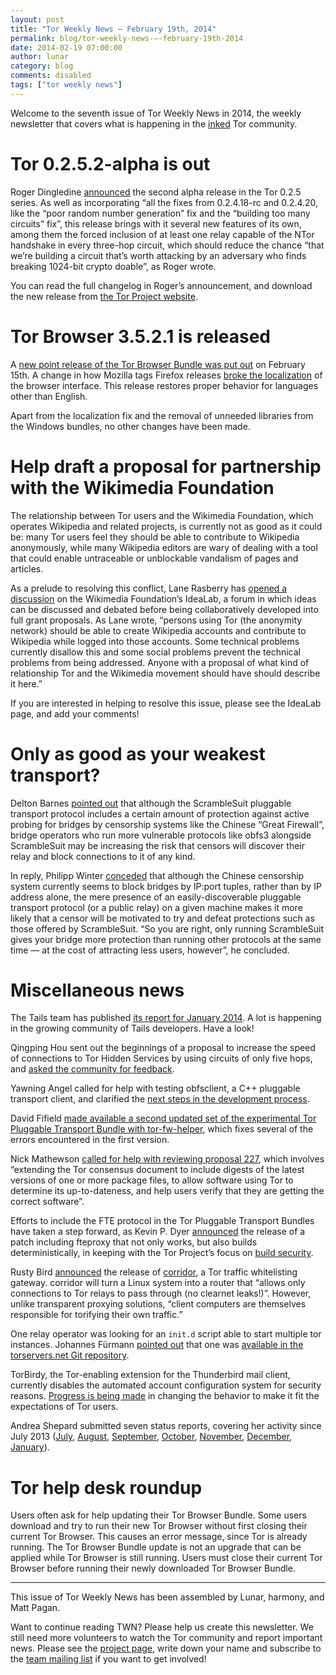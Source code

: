 ```yaml
---
layout: post
title: "Tor Weekly News — February 19th, 2014"
permalink: blog/tor-weekly-news-—-february-19th-2014
date: 2014-02-19 07:00:00
author: lunar
category: blog
comments: disabled
tags: ["tor weekly news"]
---
```


Welcome to the seventh issue of Tor Weekly News in 2014, the weekly newsletter that covers what is happening in the [inked](http://redd.it/1y5y49) Tor community.

Tor 0.2.5.2-alpha is out
========================

Roger Dingledine [announced](https://lists.torproject.org/pipermail/tor-talk/2014-February/032150.html) the second alpha release in the Tor 0.2.5 series. As well as incorporating “all the fixes from 0.2.4.18-rc and 0.2.4.20, like the “poor random number generation” fix and the “building too many circuits” fix”, this release brings with it several new features of its own, among them the forced inclusion of at least one relay capable of the NTor handshake in every three-hop circuit, which should reduce the chance “that we’re building a circuit that’s worth attacking by an adversary who finds breaking 1024-bit crypto doable”, as Roger wrote.

You can read the full changelog in Roger’s announcement, and download the new release from [the Tor Project website](https://www.torproject.org/dist/).

Tor Browser 3.5.2.1 is released
===============================

A [new point release of the Tor Browser Bundle was put out](https://blog.torproject.org/blog/tor-browser-3521-released) on February 15th. A change in how Mozilla tags Firefox releases [broke the localization](https://bugs.torproject.org/10895) of the browser interface. This release restores proper behavior for languages other than English.

Apart from the localization fix and the removal of unneeded libraries from the Windows bundles, no other changes have been made.

Help draft a proposal for partnership with the Wikimedia Foundation
===================================================================

The relationship between Tor users and the Wikimedia Foundation, which operates Wikipedia and related projects, is currently not as good as it could be: many Tor users feel they should be able to contribute to Wikipedia anonymously, while many Wikipedia editors are wary of dealing with a tool that could enable untraceable or unblockable vandalism of pages and articles.

As a prelude to resolving this conflict, Lane Rasberry has [opened a discussion](https://meta.wikimedia.org/wiki/Grants:IdeaLab/Partnership_between_Wikimedia_community_and_Tor_community) on the Wikimedia Foundation’s IdeaLab, a forum in which ideas can be discussed and debated before being collaboratively developed into full grant proposals. As Lane wrote, “persons using Tor (the anonymity network) should be able to create Wikipedia accounts and contribute to Wikipedia while logged into those accounts. Some technical problems currently disallow this and some social problems prevent the technical problems from being addressed. Anyone with a proposal of what kind of relationship Tor and the Wikimedia movement should have should describe it here.”

If you are interested in helping to resolve this issue, please see the IdeaLab page, and add your comments!

Only as good as your weakest transport?
=======================================

Delton Barnes [pointed out](https://lists.torproject.org/pipermail/tor-relays/2014-February/003906.html) that although the ScrambleSuit pluggable transport protocol includes a certain amount of protection against active probing for bridges by censorship systems like the Chinese “Great Firewall”, bridge operators who run more vulnerable protocols like obfs3 alongside ScrambleSuit may be increasing the risk that censors will discover their relay and block connections to it of any kind.

In reply, Philipp Winter [conceded](https://lists.torproject.org/pipermail/tor-relays/2014-February/003907.html) that although the Chinese censorship system currently seems to block bridges by IP:port tuples, rather than by IP address alone, the mere presence of an easily-discoverable pluggable transport protocol (or a public relay) on a given machine makes it more likely that a censor will be motivated to try and defeat protections such as those offered by ScrambleSuit. “So you are right, only running ScrambleSuit gives your bridge more protection than running other protocols at the same time — at the cost of attracting less users, however”, he concluded.

Miscellaneous news
==================

The Tails team has published [its report for January 2014](https://tails.boum.org/news/report_2014_01/). A lot is happening in the growing community of Tails developers. Have a look!

Qingping Hou sent out the beginnings of a proposal to increase the speed of connections to Tor Hidden Services by using circuits of only five hops, and [asked the community for feedback](https://lists.torproject.org/pipermail/tor-dev/2014-February/006198.html).

Yawning Angel called for help with testing obfsclient, a C++ pluggable transport client, and clarified the [next steps in the development process](https://lists.torproject.org/pipermail/tor-dev/2014-February/006211.html).

David Fifield [made available a second updated set of the experimental Tor Pluggable Transport Bundle with tor-fw-helper](https://lists.torproject.org/pipermail/tor-qa/2014-February/000338.html), which fixes several of the errors encountered in the first version.

Nick Mathewson [called for help with reviewing proposal 227](https://lists.torproject.org/pipermail/tor-dev/2014-February/006230.html), which involves “extending the Tor consensus document to include digests of the latest versions of one or more package files, to allow software using Tor to determine its up-to-dateness, and help users verify that they are getting the correct software”.

Efforts to include the FTE protocol in the Tor Pluggable Transport Bundles have taken a step forward, as Kevin P. Dyer [announced](https://lists.torproject.org/pipermail/tor-dev/2014-February/006223.html) the release of a patch including fteproxy that not only works, but also builds deterministically, in keeping with the Tor Project’s focus on [build security](https://blog.torproject.org/blog/deterministic-builds-part-one-cyberwar-and-global-compromise).

Rusty Bird [announced](https://lists.torproject.org/pipermail/tor-talk/2014-February/032152.html) the release of [corridor](https://github.com/rustybird/corridor), a Tor traffic whitelisting gateway. corridor will turn a Linux system into a router that “allows only connections to Tor relays to pass through (no clearnet leaks!)”. However, unlike transparent proxying solutions, “client computers are themselves responsible for torifying their own traffic.”

One relay operator was looking for an `init.d` script able to start multiple tor instances. Johannes Fürmann [pointed out](https://lists.torproject.org/pipermail/tor-relays/2014-February/003915.html) that one was [available in the torservers.net Git repository](https://github.com/torservers/setup-automation/blob/master/config/initd-tor).

TorBirdy, the Tor-enabling extension for the Thunderbird mail client, currently disables the automated account configuration system for security reasons. [Progress is being made](https://bugs.torproject.org/1083) in changing the behavior to make it fit the expectations of Tor users.

Andrea Shepard submitted seven status reports, covering her activity since July 2013 ([July](https://lists.torproject.org/pipermail/tor-reports/2014-February/000455.html), [August](https://lists.torproject.org/pipermail/tor-reports/2014-February/000456.html), [September](https://lists.torproject.org/pipermail/tor-reports/2014-February/000457.html), [October](https://lists.torproject.org/pipermail/tor-reports/2014-February/000458.html), [November](https://lists.torproject.org/pipermail/tor-reports/2014-February/000459.html), [December](https://lists.torproject.org/pipermail/tor-reports/2014-February/000460.html), [January](https://lists.torproject.org/pipermail/tor-reports/2014-February/000461.html)).

Tor help desk roundup
=====================

Users often ask for help updating their Tor Browser Bundle. Some users download and try to run their new Tor Browser without first closing their current Tor Browser. This causes an error message, since Tor is already running. The Tor Browser Bundle update is not an upgrade that can be applied while Tor Browser is still running. Users must close their current Tor Browser before running their newly downloaded Tor Browser Bundle.

* * * * *

This issue of Tor Weekly News has been assembled by Lunar, harmony, and Matt Pagan.

Want to continue reading TWN? Please help us create this newsletter. We still need more volunteers to watch the Tor community and report important news. Please see the [project page](https://trac.torproject.org/projects/tor/wiki/TorWeeklyNews), write down your name and subscribe to the [team mailing list](https://lists.torproject.org/cgi-bin/mailman/listinfo/news-team) if you want to get involved!
